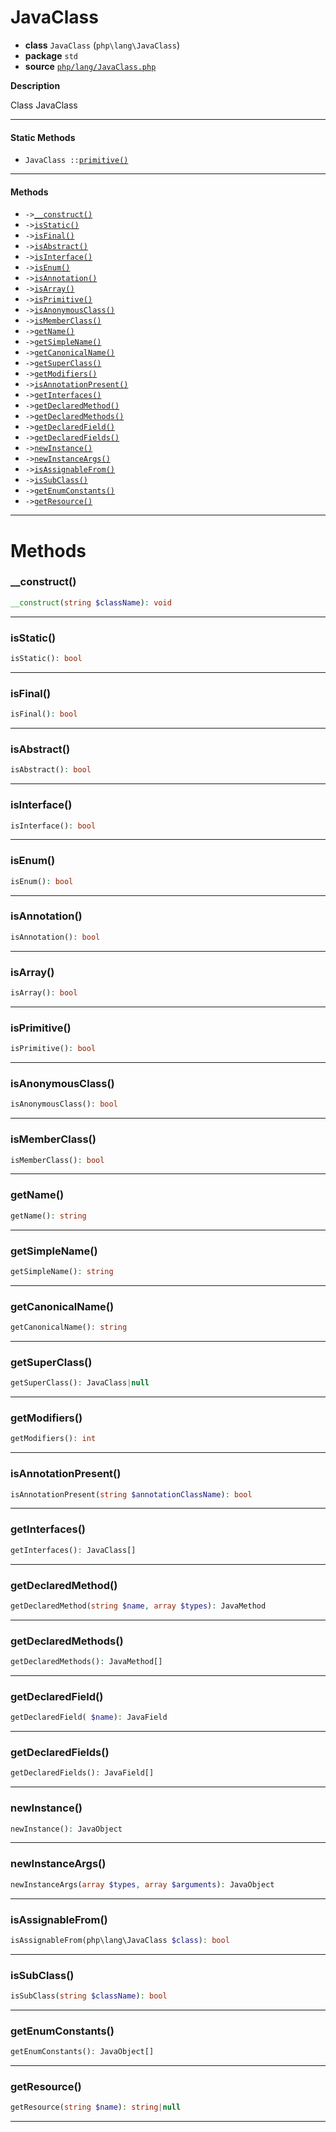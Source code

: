 # JavaClass

- **class** `JavaClass` (`php\lang\JavaClass`)
- **package** `std`
- **source** [`php/lang/JavaClass.php`](./src/main/resources/JPHP-INF/sdk/php/lang/JavaClass.php)

**Description**

Class JavaClass

---

#### Static Methods

- `JavaClass ::`[`primitive()`](#method-primitive)

---

#### Methods

- `->`[`__construct()`](#method-__construct)
- `->`[`isStatic()`](#method-isstatic)
- `->`[`isFinal()`](#method-isfinal)
- `->`[`isAbstract()`](#method-isabstract)
- `->`[`isInterface()`](#method-isinterface)
- `->`[`isEnum()`](#method-isenum)
- `->`[`isAnnotation()`](#method-isannotation)
- `->`[`isArray()`](#method-isarray)
- `->`[`isPrimitive()`](#method-isprimitive)
- `->`[`isAnonymousClass()`](#method-isanonymousclass)
- `->`[`isMemberClass()`](#method-ismemberclass)
- `->`[`getName()`](#method-getname)
- `->`[`getSimpleName()`](#method-getsimplename)
- `->`[`getCanonicalName()`](#method-getcanonicalname)
- `->`[`getSuperClass()`](#method-getsuperclass)
- `->`[`getModifiers()`](#method-getmodifiers)
- `->`[`isAnnotationPresent()`](#method-isannotationpresent)
- `->`[`getInterfaces()`](#method-getinterfaces)
- `->`[`getDeclaredMethod()`](#method-getdeclaredmethod)
- `->`[`getDeclaredMethods()`](#method-getdeclaredmethods)
- `->`[`getDeclaredField()`](#method-getdeclaredfield)
- `->`[`getDeclaredFields()`](#method-getdeclaredfields)
- `->`[`newInstance()`](#method-newinstance)
- `->`[`newInstanceArgs()`](#method-newinstanceargs)
- `->`[`isAssignableFrom()`](#method-isassignablefrom)
- `->`[`isSubClass()`](#method-issubclass)
- `->`[`getEnumConstants()`](#method-getenumconstants)
- `->`[`getResource()`](#method-getresource)

---
# Methods

<a name="method-__construct"></a>

### __construct()
```php
__construct(string $className): void
```

---

<a name="method-isstatic"></a>

### isStatic()
```php
isStatic(): bool
```

---

<a name="method-isfinal"></a>

### isFinal()
```php
isFinal(): bool
```

---

<a name="method-isabstract"></a>

### isAbstract()
```php
isAbstract(): bool
```

---

<a name="method-isinterface"></a>

### isInterface()
```php
isInterface(): bool
```

---

<a name="method-isenum"></a>

### isEnum()
```php
isEnum(): bool
```

---

<a name="method-isannotation"></a>

### isAnnotation()
```php
isAnnotation(): bool
```

---

<a name="method-isarray"></a>

### isArray()
```php
isArray(): bool
```

---

<a name="method-isprimitive"></a>

### isPrimitive()
```php
isPrimitive(): bool
```

---

<a name="method-isanonymousclass"></a>

### isAnonymousClass()
```php
isAnonymousClass(): bool
```

---

<a name="method-ismemberclass"></a>

### isMemberClass()
```php
isMemberClass(): bool
```

---

<a name="method-getname"></a>

### getName()
```php
getName(): string
```

---

<a name="method-getsimplename"></a>

### getSimpleName()
```php
getSimpleName(): string
```

---

<a name="method-getcanonicalname"></a>

### getCanonicalName()
```php
getCanonicalName(): string
```

---

<a name="method-getsuperclass"></a>

### getSuperClass()
```php
getSuperClass(): JavaClass|null
```

---

<a name="method-getmodifiers"></a>

### getModifiers()
```php
getModifiers(): int
```

---

<a name="method-isannotationpresent"></a>

### isAnnotationPresent()
```php
isAnnotationPresent(string $annotationClassName): bool
```

---

<a name="method-getinterfaces"></a>

### getInterfaces()
```php
getInterfaces(): JavaClass[]
```

---

<a name="method-getdeclaredmethod"></a>

### getDeclaredMethod()
```php
getDeclaredMethod(string $name, array $types): JavaMethod
```

---

<a name="method-getdeclaredmethods"></a>

### getDeclaredMethods()
```php
getDeclaredMethods(): JavaMethod[]
```

---

<a name="method-getdeclaredfield"></a>

### getDeclaredField()
```php
getDeclaredField( $name): JavaField
```

---

<a name="method-getdeclaredfields"></a>

### getDeclaredFields()
```php
getDeclaredFields(): JavaField[]
```

---

<a name="method-newinstance"></a>

### newInstance()
```php
newInstance(): JavaObject
```

---

<a name="method-newinstanceargs"></a>

### newInstanceArgs()
```php
newInstanceArgs(array $types, array $arguments): JavaObject
```

---

<a name="method-isassignablefrom"></a>

### isAssignableFrom()
```php
isAssignableFrom(php\lang\JavaClass $class): bool
```

---

<a name="method-issubclass"></a>

### isSubClass()
```php
isSubClass(string $className): bool
```

---

<a name="method-getenumconstants"></a>

### getEnumConstants()
```php
getEnumConstants(): JavaObject[]
```

---

<a name="method-getresource"></a>

### getResource()
```php
getResource(string $name): string|null
```

---
